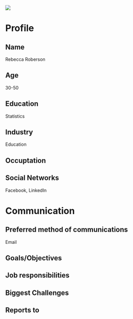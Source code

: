 ![](https://cdn4.iconfinder.com/data/icons/people-of-medical-education-and-science/512/People_Medical_Education_Science_old_woman-512.png)

# Profile

## Name
Rebecca Roberson

## Age
30-50

## Education
Statistics

## Industry
Education

## Occuptation

## Social Networks
Facebook, LinkedIn

# Communication

## Preferred method of communications
Email

## Goals/Objectives

## Job responsibilities

## Biggest Challenges

## Reports to
